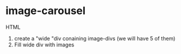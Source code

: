 # image-carousel

HTML
1. create a "wide "div conaining image-divs (we will have 5 of them)
2. Fill wide div with images